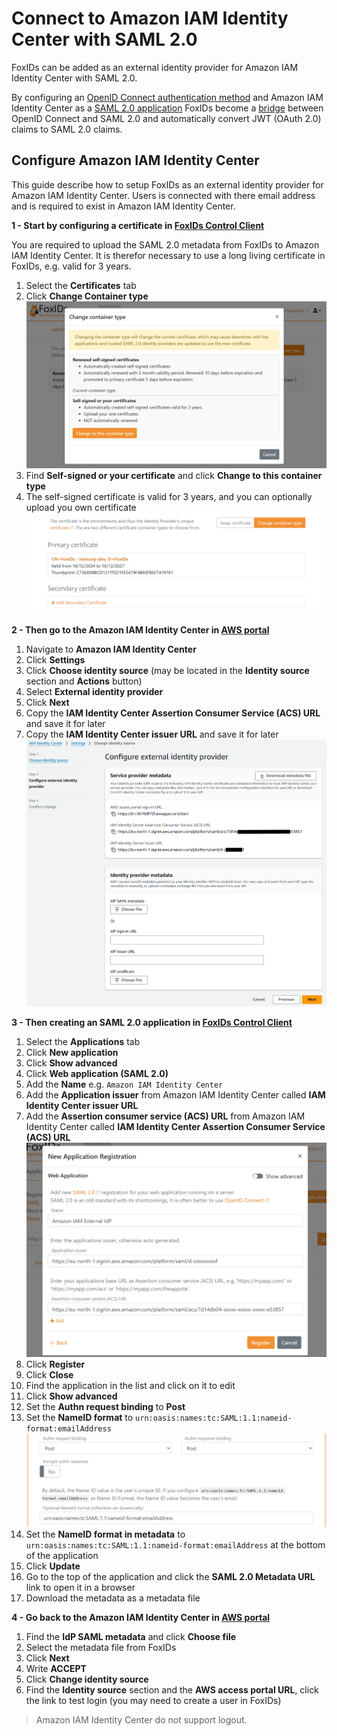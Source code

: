 ﻿# Connect to Amazon IAM Identity Center with SAML 2.0

FoxIDs can be added as an external identity provider for Amazon IAM Identity Center with SAML 2.0.

By configuring an [OpenID Connect authentication method](auth-method-oidc.md) and Amazon IAM Identity Center as a [SAML 2.0 application](app-reg-saml-2.0.md) FoxIDs become a [bridge](bridge.md) between OpenID Connect and SAML 2.0 and automatically convert JWT (OAuth 2.0) claims to SAML 2.0 claims.

## Configure Amazon IAM Identity Center

This guide describe how to setup FoxIDs as an external identity provider for Amazon IAM Identity Center. Users is connected with there email address and is required to exist in Amazon IAM Identity Center.

**1 - Start by configuring a certificate in [FoxIDs Control Client](control.md#foxids-control-client)**

You are required to upload the SAML 2.0 metadata from FoxIDs to Amazon IAM Identity Center. It is therefor necessary to use a long living certificate in FoxIDs, e.g. valid for 3 years.

1. Select the **Certificates** tab
2. Click **Change Container type**
![Change certificate container type in FoxIDs](images/howto-oidc-amazon-iam-ic-certificate-type.png)
3. Find **Self-signed or your certificate** and click **Change to this container type**
4. The self-signed certificate is valid for 3 years, and you can optionally upload you own certificate
![Change certificate in FoxIDs](images/howto-oidc-amazon-iam-ic-certificate-change.png)


**2 - Then go to the Amazon IAM Identity Center in [AWS portal](https://aws.amazon.com/)**

 1. Navigate to **Amazon IAM Identity Center**
 2. Click **Settings** 
 3. Click **Choose identity source** (may be located in the **Identity source** section and **Actions** button)
 4. Select **External identity provider**
 5. Click **Next**
 6. Copy the **IAM Identity Center Assertion Consumer Service (ACS) URL** and save it for later
 7. Copy the **IAM Identity Center issuer URL** and save it for later
![Read ACS and issuer in Amazon IAM Identity Center](images/howto-oidc-amazon-iam-ic-acs-issuer.png)

**3 - Then creating an SAML 2.0 application in [FoxIDs Control Client](control.md#foxids-control-client)**

1. Select the **Applications** tab
2. Click **New application**
3. Click **Show advanced**
4. Click **Web application (SAML 2.0)**
5. Add the **Name** e.g. `Amazon IAM Identity Center`
6. Add the **Application issuer** from Amazon IAM Identity Center called **IAM Identity Center issuer URL**
7. Add the **Assertion consumer service (ACS) URL** from Amazon IAM Identity Center called **IAM Identity Center Assertion Consumer Service (ACS) URL** 
![Add issuer and ACS in FoxIDs](images/howto-oidc-amazon-iam-ic-create.png)
8. Click **Register**
9. Click **Close**
10. Find the application in the list and click on it to edit
11. Click **Show advanced**
12. Set the **Authn request binding** to **Post**
13. Set the **NameID format** to `urn:oasis:names:tc:SAML:1.1:nameid-format:emailAddress`
![Set binding and NameID format in FoxIDs](images/howto-oidc-amazon-iam-ic-binding-format.png)
14. Set the **NameID format in metadata** to `urn:oasis:names:tc:SAML:1.1:nameid-format:emailAddress` at the bottom of the application
15. Click **Update**
16. Go to the top of the application and click the **SAML 2.0 Metadata URL** link to open it in a browser
17. Download the metadata as a metadata file
 
**4 - Go back to the Amazon IAM Identity Center in [AWS portal](https://aws.amazon.com/)**

1. Find the **IdP SAML metadata** and click **Choose file**
2. Select the metadata file from FoxIDs
3. Click **Next**
4. Write **ACCEPT**
5. Click **Change identity source**
6. Find the **Identity source** section and the **AWS access portal URL**, click the link to test login (you may need to create a user in FoxIDs)

> Amazon IAM Identity Center do not support logout.